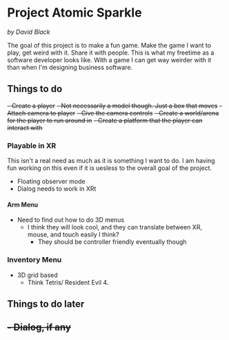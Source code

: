 # Project Atomic Sparkle
_by David Black_

The goal of this project is to make a fun game. Make the game I want to play, get weird with it. Share it with people.
This is what my freetime as a software developer looks like. With a game I can get way weirder with it than
when I'm designing business software.

## Things to do

~~- Create a player~~
  ~~- Not necessarily a model though. Just a box  that moves~~
~~- Attach camera to player~~
  ~~- Give the camera controls~~
~~- Create a world/arena for the player to run around in~~
~~- Create a platform that the player can interact with~~
### Playable in XR
  This isn't a real need as much as it is something I want to do. I am having fun working on this even if it is uesless
  to the overall goal of the project.
- Floating observer mode
- Dialog needs to work in XRt
#### Arm Menu
- Need to find out how to do 3D menus
  - I think they will look cool, and they can translate between XR, mouse, and touch easily I think?
    - They should be controller friendly eventually though

### Inventory Menu
 - 3D grid based
   - Think Tetris/ Resident Evil 4.


## Things to do later

~~- Dialog, if any~~
- 

